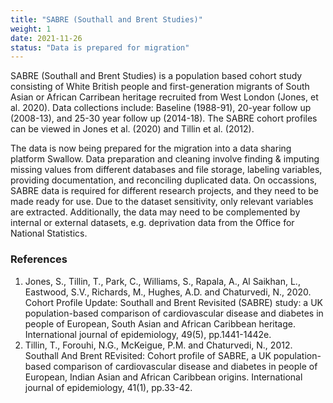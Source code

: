 ```yaml
---
title: "SABRE (Southall and Brent Studies)"
weight: 1
date: 2021-11-26
status: "Data is prepared for migration"
---
```

<!--
weight represents priority in pagination. higher weight is displayed first. 
-->

SABRE (Southall and Brent Studies) is a population based cohort study consisting of White British people and first-generation migrants of South Asian or African Carribean heritage recruited from West London (Jones, et al. 2020). Data collections include: Baseline (1988-91), 20-year follow up (2008-13), and 25-30 year follow up (2014-18). The SABRE cohort profiles can be viewed in Jones et al. (2020) and Tillin et al. (2012). 

The data is now being prepared for the migration into a data sharing platform Swallow. Data preparation and cleaning involve finding & imputing missing values from different databases and file storage, labeling variables, providing documentation, and reconciling duplicated data. On occassions, SABRE data is required for different research projects, and they need to be made ready for use. Due to the dataset sensitivity, only relevant variables are extracted. Additionally, the data may need to be complemented by internal or external datasets, e.g. deprivation data from the Office for National Statistics. 


### References
1. Jones, S., Tillin, T., Park, C., Williams, S., Rapala, A., Al Saikhan, L., Eastwood, S.V., Richards, M., Hughes, A.D. and Chaturvedi, N., 2020. Cohort Profile Update: Southall and Brent Revisited (SABRE) study: a UK population-based comparison of cardiovascular disease and diabetes in people of European, South Asian and African Caribbean heritage. International journal of epidemiology, 49(5), pp.1441-1442e.
2. Tillin, T., Forouhi, N.G., McKeigue, P.M. and Chaturvedi, N., 2012. Southall And Brent REvisited: Cohort profile of SABRE, a UK population-based comparison of cardiovascular disease and diabetes in people of European, Indian Asian and African Caribbean origins. International journal of epidemiology, 41(1), pp.33-42.